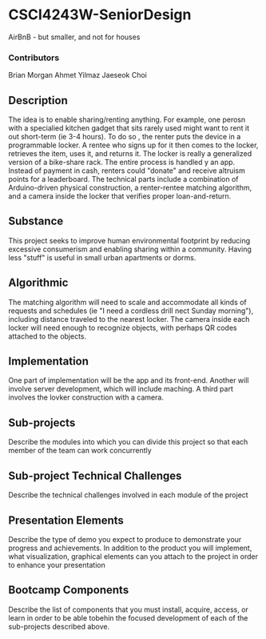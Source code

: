 # CSCI4243W-SeniorDesign
AirBnB - but smaller, and not for houses
### Contributors
Brian Morgan
Ahmet Yilmaz
Jaeseok Choi

## Description
The idea is to enable sharing/renting anything. For example, one perosn with a specialied kitchen gadget that sits rarely used might want to rent it out short-term (ie 3-4 hours). To do so , the renter puts the device in a programmable locker. A rentee who signs up for it then comes to the locker, retrieves the item, uses it, and returns it. The locker is really a generalized version of a bike-share rack. The entire process is handled y an app. Instead of payment in cash, renters could "donate" and receive altruism points for a leaderboard. The technical parts include a combination of Arduino-driven physical construction, a renter-rentee matching algorithm, and a camera inside the locker that verifies proper loan-and-return.

## Substance
This project seeks to improve human environmental footprint by reducing excessive consumerism and enabling sharing within a community. Having less "stuff" is useful in small urban apartments or dorms. 

## Algorithmic
The matching algorithm will need to scale and accommodate all kinds of requests and schedules (ie "I need a cordless drill nect Sunday morning"), including distance traveled to the nearest locker. The camera inside each locker will need enough to recognize objects, with perhaps QR codes attached to the objects.

## Implementation
One part of implementation will be the app and its front-end. Another will involve server development, which will include maching. A third part involves the lovker construction with a camera.

## Sub-projects
Describe the modules into which you can divide this project so that each member of the team can work concurrently

## Sub-project Technical Challenges
Describe the technical challenges involved in each module of the project

## Presentation Elements
Describe the type of demo you expect to produce to demonstrate your progress and achievements. In addition to the product you will implement, what visualization, graphical elements can you attach to the project in order to enhance your presentation

## Bootcamp Components
Describe the list of components that you must install, acquire, access, or learn in order to be able tobehin the focused development of each of the sub-projects described above.
